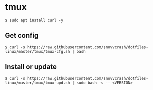 tmux
==========

```
$ sudo apt install curl -y
```

## Get config

```
$ curl -s https://raw.githubusercontent.com/snovvcrash/dotfiles-linux/master/tmux/tmux-cfg.sh | bash
```

## Install or update

```
$ curl -s https://raw.githubusercontent.com/snovvcrash/dotfiles-linux/master/tmux/tmux-upd.sh | sudo bash -s -- <VERSION>
```
